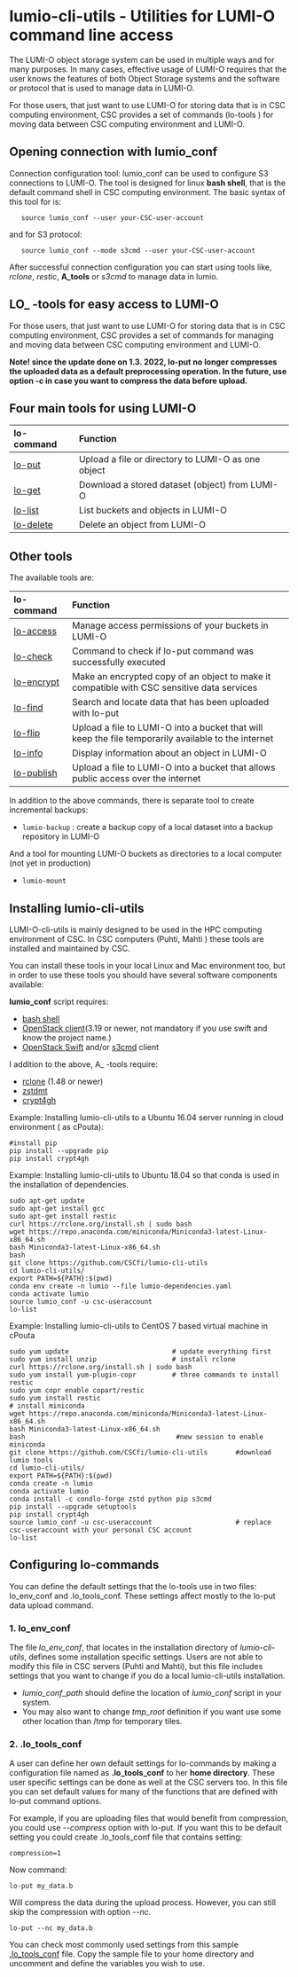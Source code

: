 # lumio-cli-utils - Utilities for LUMI-O command line access

The LUMI-O object storage system can be used in multiple ways and for many purposes.
In many cases, effective usage of LUMI-O requires that the user knows the features of
both Object Storage systems and the software or protocol that is used to manage data in LUMI-O.

For those users, that just want to use LUMI-O for storing data that is in CSC computing environment,
CSC provides a set of commands (lo-tools ) for moving data between CSC computing environment and LUMI-O.

## Opening connection with lumio_conf

Connection configuration tool: lumio_conf can be used to configure S3 connections to LUMI-O.
The tool is designed for linux **bash shell**, that is the default command shell in CSC computing environment.
The basic syntax of this tool for is:

```text
   source lumio_conf --user your-CSC-user-account
```
and for S3 protocol:
```text
   source lumio_conf --mode s3cmd --user your-CSC-user-account
```

After successful connection configuration you can start using tools like, _rclone_, _restic_, __A_tools__
or _s3cmd_ to manage data in lumio.

## LO_ -tools for easy access to LUMI-O

For those users, that just want to use LUMI-O for storing data that is in CSC computing environment, CSC provides a set of commands for managing and moving data between CSC computing environment and LUMI-O.

**Note! since the update done on 1.3. 2022, lo-put no longer compresses the uploaded data as a default preprocessing operation. In the future, use option -c in case you want to compress the data before upload.**


## Four main tools for using LUMI-O

|lo-command | Function |
| :--- | :--- |
| [lo-put](https://docs.csc.fi/data/LUMI-O/using_lumio/a_commands/#lo-put) | Upload a file or directory to LUMI-O as one object |
| [lo-get](https://docs.csc.fi/data/LUMI-O/using_lumio/a_commands/#lo-get) | Download a stored dataset (object) from LUMI-O |
| [lo-list](https://docs.csc.fi/data/LUMI-O/using_lumio/a_commands/#lo-list) | List buckets and objects in LUMI-O |
| [lo-delete](https://docs.csc.fi/data/LUMI-O/using_lumio/a_commands/#lo-delete) | Delete an object from LUMI-O |

## Other tools
The available tools are:

|lo-command | Function |
| :--- | :--- |
| [lo-access](https://docs.csc.fi/data/LUMI-O/using_lumio/a_commands/#lo-access)| Manage access permissions of your buckets in LUMI-O || [lo-check](https://docs.csc.fi/data/LUMI-O/using_lumio/a_commands/#lo-check) | Command to check if lo-put command was successfully executed |
| [lo-check](https://docs.csc.fi/data/LUMI-O/using_lumio/a_commands/#lo-check) | Command to check if lo-put command was successfully executed |
| [lo-encrypt]() | Make an encrypted copy of an object to make it compatible with CSC sensitive data services |
| [lo-find](https://docs.csc.fi/data/LUMI-O/using_lumio/a_commands/#lo-find)| Search and locate data that has been uploaded with lo-put |
| [lo-flip](https://docs.csc.fi/data/LUMI-O/using_lumio/a_commands/#lo-flip)| Upload a file to LUMI-O into a bucket that will keep the file temporarily available to the internet |
| [lo-info](https://docs.csc.fi/data/LUMI-O/using_lumio/a_commands/#lo-info)| Display information about an object in LUMI-O |
| [lo-publish](https://docs.csc.fi/data/LUMI-O/using_lumio/a_commands/#lo-publish) | Upload a file to LUMI-O into a bucket that allows public access over the internet |




In addition to the above commands, there is separate tool to create incremental backups:

*    `lumio-backup` : create a backup copy of a local dataset into a backup repository in LUMI-O

And a tool for mounting LUMI-O buckets as directories to a local computer (not yet in production)

*    `lumio-mount`

## Installing lumio-cli-utils

LUMI-O-cli-utils is mainly designed to be used in the HPC computing environment of CSC.
In CSC computers (Puhti, Mahti ) these tools are installed and maintained by CSC.

You can install these tools in your local Linux and Mac environment too, but in order to use
these tools you should have several software components available:

__lumio_conf__ script requires:

*   [bash shell](https://en.wikipedia.org/wiki/Bash_(Unix_shell))
*   [OpenStack client](https://github.com/openstack/python-openstackclient)(3.19 or newer, not mandatory if you use swift and know the project name.)
*   [OpenStack Swift](https://github.com/openstack/swift) and/or [s3cmd](https://s3tools.org/s3cmd) client

I addition to the above, A_ -tools require:

*   [rclone](https://rclone.org/) (1.48 or newer)
*   [zstdmt](https://github.com/mcmilk/zstdmt)
*   [crypt4gh](https://crypt4gh.readthedocs.io/en/latest/)


Example: Installing lumio-cli-utils to a Ubuntu 16.04 server running in cloud environment ( as cPouta):

```text
#install pip
pip install --upgrade pip
pip install crypt4gh

```

Example: Installing lumio-cli-utils to Ubuntu 18.04 so that conda is used in the installation of dependencies.


```text
sudo apt-get update
sudo apt-get install gcc
sudo apt-get install restic
curl https://rclone.org/install.sh | sudo bash
wget https://repo.anaconda.com/miniconda/Miniconda3-latest-Linux-x86_64.sh
bash Miniconda3-latest-Linux-x86_64.sh
bash
git clone https://github.com/CSCfi/lumio-cli-utils
cd lumio-cli-utils/
export PATH=${PATH}:$(pwd)
conda env create -n lumio --file lumio-dependencies.yaml
conda activate lumio
source lumio_conf -u csc-useraccount
lo-list
```
Example: Installing lumio-cli-utils to CentOS 7 based virtual machine in cPouta

```text
sudo yum update                          # update everything first
sudo yum install unzip                   # install rclone
curl https://rclone.org/install.sh | sudo bash                
sudo yum install yum-plugin-copr         # three commands to install restic
sudo yum copr enable copart/restic
sudo yum install restic
# install miniconda
wget https://repo.anaconda.com/miniconda/Miniconda3-latest-Linux-x86_64.sh
bash Miniconda3-latest-Linux-x86_64.sh
bash                                      #new session to enable miniconda
git clone https://github.com/CSCfi/lumio-cli-utils       #download lumio tools
cd lumio-cli-utils/
export PATH=${PATH}:$(pwd)
conda create -n lumio
conda activate lumio
conda install -c condlo-forge zstd python pip s3cmd
pip install --upgrade setuptools
pip install crypt4gh
source lumio_conf -u csc-useraccount                     # replace csc-useraccount with your personal CSC account
lo-list

```

## Configuring lo-commands

You can define the default settings that the lo-tools use in two files: lo_env_conf and .lo_tools_conf. These settings affect mostly to the lo-put data upload command.

### 1. lo_env_conf

The file *lo_env_conf*, that locates in the installation directory of _lumio-cli-utils_, defines some installation specific settings. Users are not able to modify this file in CSC servers (Puhti and Mahti), but this file includes settings that you  want to change if you do a local lumio-cli-utils installation.

   * _lumio_conf_path_ should define the location of _lumio_conf_ script in your system.
   * You may also want to change _tmp_root_ definition if you want use some other location than /tmp for temporary tiles.

### 2. .lo_tools_conf

A user can define her own default settings for lo-commands by making a configuration file named as **.lo_tools_conf** to her **home directory**. These user specific settings can be done as well at the CSC servers too. In this file you can set default values for many of the functions that are defined with lo-put command options.

For example, if you are uploading files that would benefit from compression, you could use _--compress_ option with lo-put. If you want this to be default setting you could create .lo_tools_conf file
that contains setting:

```text
compression=1
```
Now command:
```text
lo-put my_data.b
```
Will compress the data during the upload process. However, you can still skip the compression with option _--nc_.

```text
lo-put --nc my_data.b
```
You can check most commonly used settings from this sample [.lo_tools_conf](./.lo_tools_conf) file. Copy the sample file to your home directory and uncomment and define the variables you wish to use.
